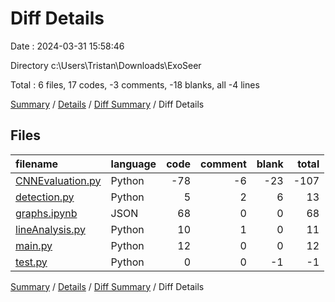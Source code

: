 # Diff Details

Date : 2024-03-31 15:58:46

Directory c:\\Users\\Tristan\\Downloads\\ExoSeer

Total : 6 files,  17 codes, -3 comments, -18 blanks, all -4 lines

[Summary](results.md) / [Details](details.md) / [Diff Summary](diff.md) / Diff Details

## Files
| filename | language | code | comment | blank | total |
| :--- | :--- | ---: | ---: | ---: | ---: |
| [CNNEvaluation.py](/CNNEvaluation.py) | Python | -78 | -6 | -23 | -107 |
| [detection.py](/detection.py) | Python | 5 | 2 | 6 | 13 |
| [graphs.ipynb](/graphs.ipynb) | JSON | 68 | 0 | 0 | 68 |
| [lineAnalysis.py](/lineAnalysis.py) | Python | 10 | 1 | 0 | 11 |
| [main.py](/main.py) | Python | 12 | 0 | 0 | 12 |
| [test.py](/test.py) | Python | 0 | 0 | -1 | -1 |

[Summary](results.md) / [Details](details.md) / [Diff Summary](diff.md) / Diff Details